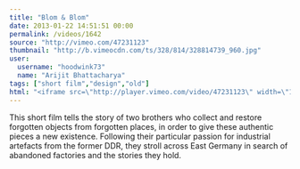 ```yaml
---
title: "Blom & Blom"
date: 2013-01-22 14:51:51 00:00
permalink: /videos/1642
source: "http://vimeo.com/47231123"
thumbnail: "http://b.vimeocdn.com/ts/328/814/328814739_960.jpg"
user:
  username: "hoodwink73"
  name: "Arijit Bhattacharya"
tags: ["short film","design","old"]
html: "<iframe src=\"http://player.vimeo.com/video/47231123\" width=\"1280\" height=\"720\" frameborder=\"0\" webkitAllowFullScreen mozallowfullscreen allowFullScreen></iframe>"
---
```


This short film tells the story of two brothers who collect and restore forgotten objects from forgotten places, in order to give these authentic pieces a new existence. Following their particular passion for industrial artefacts from the former DDR, they stroll across East Germany in search of abandoned factories and the stories they hold.